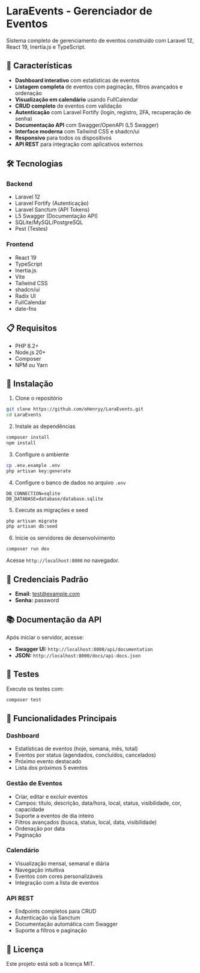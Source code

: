 # LaraEvents - Gerenciador de Eventos

Sistema completo de gerenciamento de eventos construído com Laravel 12, React 19, Inertia.js e TypeScript.

## 🚀 Características

- **Dashboard interativo** com estatísticas de eventos
- **Listagem completa** de eventos com paginação, filtros avançados e ordenação
- **Visualização em calendário** usando FullCalendar
- **CRUD completo** de eventos com validação
- **Autenticação** com Laravel Fortify (login, registro, 2FA, recuperação de senha)
- **Documentação API** com Swagger/OpenAPI (L5 Swagger)
- **Interface moderna** com Tailwind CSS e shadcn/ui
- **Responsivo** para todos os dispositivos
- **API REST** para integração com aplicativos externos

## 🛠️ Tecnologias

### Backend
- Laravel 12
- Laravel Fortify (Autenticação)
- Laravel Sanctum (API Tokens)
- L5 Swagger (Documentação API)
- SQLite/MySQL/PostgreSQL
- Pest (Testes)

### Frontend
- React 19
- TypeScript
- Inertia.js
- Vite
- Tailwind CSS
- shadcn/ui
- Radix UI
- FullCalendar
- date-fns

## 📋 Requisitos

- PHP 8.2+
- Node.js 20+
- Composer
- NPM ou Yarn

## 🔧 Instalação

1. Clone o repositório
```bash
git clone https://github.com/oHenryy/LaraEvents.git
cd LaraEvents
```

2. Instale as dependências
```bash
composer install
npm install
```

3. Configure o ambiente
```bash
cp .env.example .env
php artisan key:generate
```

4. Configure o banco de dados no arquivo `.env`
```env
DB_CONNECTION=sqlite
DB_DATABASE=database/database.sqlite
```

5. Execute as migrações e seed
```bash
php artisan migrate
php artisan db:seed
```

6. Inicie os servidores de desenvolvimento
```bash
composer run dev
```

Acesse `http://localhost:8000` no navegador.

## 👤 Credenciais Padrão

- **Email:** test@example.com
- **Senha:** password

## 📚 Documentação da API

Após iniciar o servidor, acesse:
- **Swagger UI:** `http://localhost:8000/api/documentation`
- **JSON:** `http://localhost:8000/docs/api-docs.json`

## 🧪 Testes

Execute os testes com:
```bash
composer test
```

## 📝 Funcionalidades Principais

### Dashboard
- Estatísticas de eventos (hoje, semana, mês, total)
- Eventos por status (agendados, concluídos, cancelados)
- Próximo evento destacado
- Lista dos próximos 5 eventos

### Gestão de Eventos
- Criar, editar e excluir eventos
- Campos: título, descrição, data/hora, local, status, visibilidade, cor, capacidade
- Suporte a eventos de dia inteiro
- Filtros avançados (busca, status, local, data, visibilidade)
- Ordenação por data
- Paginação

### Calendário
- Visualização mensal, semanal e diária
- Navegação intuitiva
- Eventos com cores personalizáveis
- Integração com a lista de eventos

### API REST
- Endpoints completos para CRUD
- Autenticação via Sanctum
- Documentação automática com Swagger
- Suporte a filtros e paginação

## 📄 Licença

Este projeto está sob a licença MIT.
